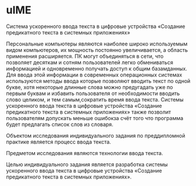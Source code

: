 # uIME
Система ускоренного ввода текста в цифровые устройства «Создание предикатного текста в системных приложениях»

Персональные компьютеры являются наиболее широко используемым видом компьютеров, их мощность постоянно увеличивается, а область применения расширяется. ПК могут объединяться в сети, что позволяет десяткам и сотням пользователей легко обмениваться информацией и одновременно получать доступ к общим базамданных. Для ввода этой информации в современных операционных системах используются методы ввода которые позволяют вводить текст по одной букве, хотя некоторые длинные слова можно предугадать уже по первым буквам и избавить пользователя от необходимости вводить слово целиком, и тем самым,сократить время ввода текста. Системы ускоренного ввода текста в цифровые устройства «Создание предикатного текста в системных приложениях» также позволит пользователям допускать меньше ошибокза счёт того что программа будет предлагать список слов из словаря.

Объектом исследования индивидуального задания по преддипломной практике является процесс ввода текста.

Предметом исследования являются технологии ввода текста.

Целью индивидуального задания является разработка системы ускоренного ввода текста в цифровые устройства «Создание предикатного текста в системных приложениях».
